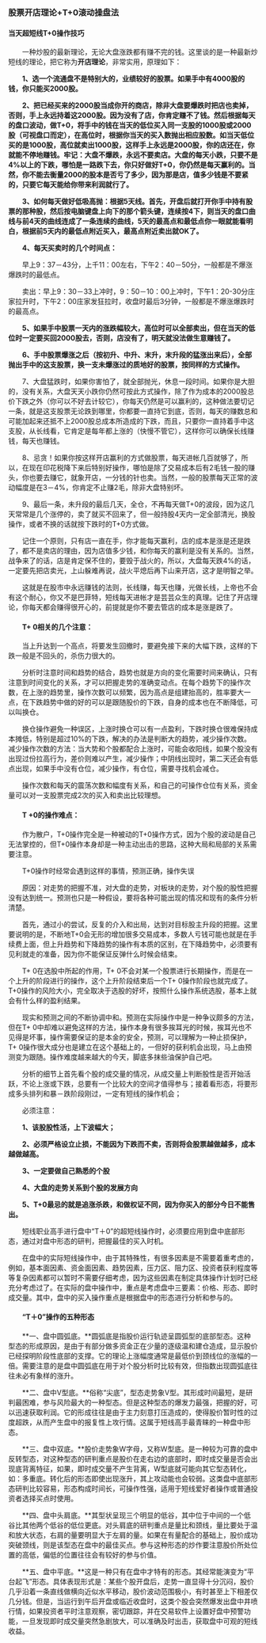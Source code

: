 ### 股票开店理论+T+0滚动操盘法

<!--发表于 2014-07-27 20:47:31-->

####        当天超短线T+0操作技巧

　　一种炒股的最新理论，无论大盘涨跌都有赚不完的钱。这里谈的是一种最新炒短线的理论，把它称为**开店理论**，非常实用，原理如下：

　　**1、选一个流通盘不是特别大的，业绩较好的股票。如果手中有4000股的钱，你只能买2000股。**

　　**2、把已经买来的2000股当成你开的商店，除非大盘要爆跌时把店也卖掉，否则，手上永远持着这2000股。因为没有了店，你肯定赚不了钱。然后根据每天的盘口波动，做T+0，将手中的钱在当天的低位买入同一支股的1000股或2000股（可视盘口而定），在高位时，根据你当天的买入数抛出相应股数。如当天低位买的是1000股，高位就卖出1000股，这样手上永远是2000股，你的店还在，你就能不停地赚钱。牢记：大盘不爆跌，永远不要卖店。大盘的每天小跌，只要不是4%以上的下跌，哪怕是一路跌下去，你只好做好T+0，你仍然是每天赢利的。当然，你不能去衡量2000的股本是否亏了多少，因为那是店，值多少钱是不要紧的，只要它每天能给你带来利润就行了。**

　　**3、如何每天做好低吸高抛：根据5天线。首先，开盘后就打开你手中持有股票的那种股，然后按电脑键盘上向下的那个箭头键，连续按4下，则当天的盘口曲线与前4天的曲线连成了一条连续的曲线，5天的最高点和最低点你一眼就能看明白，根据前5天内的最低点附近买入，最高点附近卖出就OK了。**

　　**4、每天买卖时的几个时间点：**

　　早上9：37－43分，上千11：00左右，下午2：40－50分，一般都是不爆涨爆跌时的最低点。

　　卖出：早上9：30－33上冲时，9：50－10：00上冲时，下午1：20-30分庄家拉升时，下午2：00庄家发狂拉时，收盘时最后3分钟，一般都是不爆涨爆跌时的最高点。

　　**5、如果手中股票一天内的涨跌幅较大，高位时可以全部卖出，但在当天的低位时一定要买回2000股去，否则，店没有了，明天就没法做生意赚钱了。**

　　**6、手中股票爆涨之后（按初升、中升、末升，末升段的猛涨出来后），全部抛出手中的这支股票，换一支未爆涨过的质地好的股票，按同样的方式操作。**

　　7、大盘猛跌时，如果你害怕了，就全部抛光，休息一段时间。如果你是大胆的，没有关系，大盘天天小跌你仍然可按此方式操作，除了作为成本的2000股总价下跌之外（你可以不好去计较它），你每天仍然是可以赢利的，这种做法要切记一条，就是这支股票无论跌到哪里，你都要一直持它到底，否则，每天的赚数总和可能加起来还抵不上2000股总成本所造成的下跌，而且，只要你一直持着手中这支股，从长线看，它肯定是每年都上涨的（快慢不管它），这样你可以确保长线赚钱，每天也赚钱。

　　8、忌贪！如果你按这样开店赢利的方式做股票，每天进帐几百就够了，所以，在现在印花税降下来后特别好操作，哪怕是除了交易成本后有2毛钱一股的赚头，你也要去赚它，就象开店，一分钱的针也卖。当然，一般的股票每天正常的波动幅度是在3－4%，你肯定不止赚2毛，除非大盘特别坏。

　　9、最后一条，未升段的最后几天，全仓，不再每天做T+0的波段，因为这几天常常是几个涨停的，卖了就买不回来了，但一般持股4天内一定全部清光，换股操作，或者不换的话就按下跌时的T+0方式做。

　　记住一个原则，只有店一直在手，你才能每天赢利，店的成本是涨是还是跌了，都不是卖店的理由，因为店值多少钱，和你每天的赢利是没有关系的。当然，战争来了的话，店是肯定保不住的，要毁于战火的，所以，大盘每天跌4%的话，一定要先把店卖光，上山躲难再说，战火平熄后再下山来开店，这才是明智之举。

　　这就是在股市中永远赚钱的法则，长线赚，每天也赚，光做长线，上帝也不会有这个耐心，你又不是巴菲特，短线每天进帐才是芸芸众生的真理。记住了开店理论，你每天都会赚得很开心的，前提就是你不要去管店的成本是涨是跌了。

#### 　　T+ 0相关的几个注意：

　　当上升达到一个高点，将要发生回撤时，要避免接下来的大幅下跌，这样的下跌一般是不回头的，杀伤力很大的。

　　分析时注意时间和趋势的结合，趋势也就是方向的变化需要时间来确认，只有注意到时间变化的关系，才可以把握走势的准确变动点。在每个趋势下的操作次数，在上涨的趋势里，操作次数可以频繁，因为高点是组建抬高的，胜率要大一点，在下跌趋势中做的好的可以是跟随股价的下跌，自身的成本也在不断降低，可以叫换仓。

　　换仓操作避免一种误区，上涨时换仓可以有一点盈利，下跌时换仓很难保持成本摊低，特别是超过10%的下跌，解决的办法是判断大的趋势，减少操作次数。减少操作次数的方法：当大势和个股都配合上涨时，可能会收阳线，如果个股没有出现过份拉高行为，差价则难以产生，减少操作；中阴线出现时，第二天还会有低点出现，如果手中没有仓位，减少操作，有仓位，需要寻找机会减仓。

　　操作次数和每天的震荡次数和幅度有关系，和自己的可操作仓位有关系，资金量可以对一支股票完成2次的买入和卖出比较理想。

#### 　　T +0的操作难点：

　　作为散户，T+0操作完全是一种被动的T+0操作方式，因为个股的波动是自己无法掌控的，但T+0操作本身却是一种主动出击的思路，这种大局和局部的关系需要注意。

　　T+0操作时经常会遇到这样的事情，预测正确，操作失误

　　原因：对走势的把握不准，对大盘的走势，对板块的走势，对个股的股性把握没有达到统一。预测也只是一种假设，要将各种可能出现的情况和现有的条件分析清楚。

　　首先，通过小的尝试，反复的介入和出局，达到对目标股主升段的把握。这里要说明的是，不断地T+0会无形的增加很多交易成本，多数人亏钱可能也就是在手续费上面，但上升趋势和下降趋势的操作有本质的区别，在下降趋势中，必须要有见利就走的准备，因为你不能保证反弹什么时候会结束。

　　T+ 0在选股中所起的作用，T+ 0不会对某一个股票进行长期操作，而是在一个上升的阶段进行的操作，这个上升阶段结束后一个T+ 0操作阶段也就完成了。T+0操作的风险大小，完全取决于选股的好坏，按照什么操作系统选股，基本上就会有什么样的盈利结果。

　　现实和预测之间的不断协调中和。预测在实际操作中是一种争议颇多的方法，但在T+ 0中却难以避免这样的方法，操作本身有很多挨耳光的时候，挨耳光也不见得是坏事，操作需要保证的是本金的安全，预测，可以理解为一种止损保护，T+ 0操作很大成分也是建立在这个基础上的，一但好的获利机会出现，马上由预测变为跟随。操作难度越来越大的今天，脚底多抹些油保护自己吧。

　　分析的细节上首先看个股的成交量的情况，从成交量上判断股性是否开始活跃，不论上涨或下跌，总要有一个比较大的空间才值得参与；接着看形态，将要形成多头排列和暴－跌阶段刚过，一定有短线的操作机会；

　　必须注意：

　　**1、该股股性活，上下波幅大；**

　　**2、必须严格设立止损，不能因为下跌而不卖，否则将会股票越做越多，成本越做越高。**

　　**3、一定要做自己熟悉的个股**

　　**4、大盘的走势关系到个股的发展方向**

　　**5、T+0最忌的就是追涨杀跌，和做权证不同，因为你买入的部分今日不能售出。**

　　短线职业高手进行盘中“T＋0”的超短线操作时，必须要应用到盘中底部形态，通过对盘中形态的研判，把握最佳的买入时机。

　　在盘中的实际短线操作中，由于其特殊性，有很多因素是不需要着重考虑的，例如，基本面因素、资金面因素、趋势因素，压力区、阻力区、投资者获利程度等等复杂因素都可以暂时不需要仔细考虑，因为这些因素在制定具体操作计划时已经充分考虑过了。在实际的盘中操作中，重点是考虑盘中三要素：价格、形态、即时成交量。其中，盘中的买入操作重点是根据盘中的形态进行分析和参与的。

#### 　　“T＋0”操作的五种形态

　　**一、盘中圆弧底。**圆弧底是指股价运行轨迹呈圆弧型的底部型态。这种型态的形成原因，是由于有部分做多资金正在少量的逐级温和建仓造成，显示股价已经探明阶段性底部的支撑。它的理论上涨幅度通常是最低价到颈线位的涨幅的一倍。需要注意的是盘中圆弧底在用于对个股分析时比较有效，但指数出现圆弧底往往未必有象样的涨升。

　　**二、盘中V型底。**俗称“尖底”，型态走势象V型。其形成时间最短，是研判最困难，参与风险最大的一种型态。但是这种型态的爆发力最强，把握的好，可以迅速获取利润。它的形成往往是由于主力刻意打压造成的，使得股价暂时性的过度超跌，从而产生盘中的报复性上攻行情。这属于短线高手最青睐的一种盘中形态。

　　**三、盘中双底。**股价走势象W字母，又称W型底。是一种较为可靠的盘中反转型态，对这种型态的研判重点是股价在走右边的底部时，即时成交量是否会出现底背离特征，如果，即时成交量不产生背离，W型底就可能向其它型态转化，如：多重底。转化后的形态即使出现涨升，其上攻动能也会较弱。这类盘中底部形态研判比较容易，形态构成时间长，可操作性强，适用于短线爱好者操作或普通投资者选择买点时使用。

　　**四、盘中头肩底。**其型状呈现三个明显的低谷，其中位于中间的一个低谷比其他两个低谷的低位更底。对头肩底的研判重点是量比和颈线，量比要处于温和放大状态，右肩的量要明显大于左肩的量。如果在有量配合的基础上，股价成功突破颈线，则是该型态在盘中的最佳买点。参与这种形态的炒作要注意股价所处位置的高低，偏低的位置往往会有较好的参与价值。

　　**五、盘中平底。**这是一种只有在盘中才特有的形态。其经常能演变为“平台起飞”形态。具体表现形式是：某些个股开盘后，走势一直显得十分沉闷，股价几乎沿着一条直线做横向近似水平移动，股价波动范围极小，有时甚至上下相差仅几分钱。但是，当运行到午后开盘或临近收盘时，这类个股会突然爆发出盘中井喷行情，如果投资者平时注意观察，密切跟踪，并在交易软件上设置好盘中预警功能，一旦发现即时成交量突然急剧放大，可以准确及时出击，获取盘中可观的短线收益。